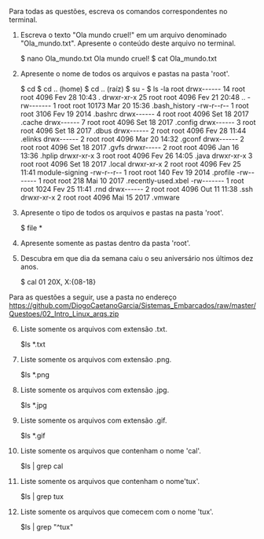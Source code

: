 Para todas as questões, escreva os comandos correspondentes no terminal.

1. Escreva o texto "Ola mundo cruel!" em um arquivo denominado "Ola_mundo.txt". Apresente o conteúdo deste arquivo no terminal.

	$ nano Ola_mundo.txt
		Ola mundo cruel!
	$ cat Ola_mundo.txt

2. Apresente o nome de todos os arquivos e pastas na pasta 'root'.

	$ cd
	$ cd .. (home)
	$ cd .. (raíz)
	$ su -
	$ ls -la root
		drwx------ 14 root root  4096 Fev 28 10:43 .
		drwxr-xr-x 25 root root  4096 Fev 21 20:48 ..
		-rw-------  1 root root 10173 Mar 20 15:36 .bash_history
		-rw-r--r--  1 root root  3106 Fev 19  2014 .bashrc
		drwx------  4 root root  4096 Set 18  2017 .cache
		drwx------  7 root root  4096 Set 18  2017 .config
		drwx------  3 root root  4096 Set 18  2017 .dbus
		drwx------  2 root root  4096 Fev 28 11:44 .elinks
		drwx------  2 root root  4096 Mar 20 14:32 .gconf
		drwx------  2 root root  4096 Set 18  2017 .gvfs
		drwxr-----  2 root root  4096 Jan 16 13:36 .hplip
		drwxr-xr-x  3 root root  4096 Fev 26 14:05 .java
		drwxr-xr-x  3 root root  4096 Set 18  2017 .local
		drwxr-xr-x  2 root root  4096 Fev 25 11:41 module-signing
		-rw-r--r--  1 root root   140 Fev 19  2014 .profile
		-rw-------  1 root root   218 Mai 10  2017 .recently-used.xbel
		-rw-------  1 root root  1024 Fev 25 11:41 .rnd
		drwx------  2 root root  4096 Out 11 11:38 .ssh
		drwxr-xr-x  2 root root  4096 Mai 15  2017 .vmware

3. Apresente o tipo de todos os arquivos e pastas na pasta 'root'.

	$ file *

4. Apresente somente as pastas dentro da pasta 'root'.

5. Descubra em que dia da semana caiu o seu aniversário nos últimos dez anos.

	$ cal 01 20X, X:{08-18}

Para as questões a seguir, use a pasta no endereço https://github.com/DiogoCaetanoGarcia/Sistemas_Embarcados/raw/master/Questoes/02_Intro_Linux_arqs.zip

6. Liste somente os arquivos com extensão .txt.

	$ls *.txt

7. Liste somente os arquivos com extensão .png.

	$ls *.png

8. Liste somente os arquivos com extensão .jpg.

	$ls *.jpg

9. Liste somente os arquivos com extensão .gif.

	$ls *.gif

10. Liste somente os arquivos que contenham o nome 'cal'.

	$ls | grep cal

11. Liste somente os arquivos que contenham o nome'tux'.

	$ls | grep tux

12. Liste somente os arquivos que comecem com o nome 'tux'.

	$ls | grep "^tux"
